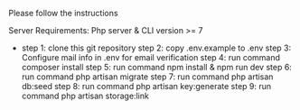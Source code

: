 Please follow the instructions

Server Requirements: Php server & CLI version >= 7

- step 1: clone this git repository
step 2: copy .env.example to .env
 step 3: Configure mail info in .env for email verification
step 4: run command composer install
step 5: run command npm install & npm run dev
step 6: run command php artisan migrate
step 7: run command php artisan db:seed
step 8: run command php artisan key:generate
step 9: run command php artisan storage:link

